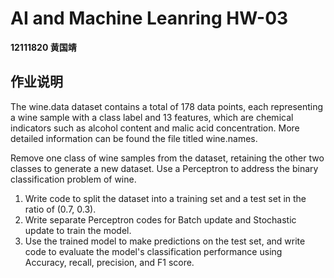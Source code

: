 # AI and Machine Leanring HW-03
**12111820 黄国靖**

## 作业说明
The wine.data dataset contains a total of 178 data points, each representing a wine sample with a class label and 13 features, which are chemical indicators such as alcohol content and malic acid concentration. More detailed information can be found the file titled wine.names.

Remove one class of wine samples from the dataset, retaining the other two classes to generate a new dataset. Use a Perceptron to address the binary classification problem of wine.

1. Write code to split the dataset into a training set and a test set in the ratio of (0.7, 0.3).
2. Write separate Perceptron codes for Batch update and Stochastic update to train the model.
3. Use the trained model to make predictions on the test set, and write code to evaluate the model's classification performance using Accuracy, recall, precision, and F1 score.
